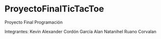 # ProyectoFinalTicTacToe
Proyecto Final Programación

Integrantes:
Kevin Alexander Cordón García
Alan Natanihel Ruano Corvalan
